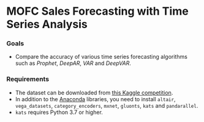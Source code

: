 # MOFC Sales Forecasting with Time Series Analysis 
### Goals
* Compare the accuracy of various time series forecasting algorithms such as *Prophet*, *DeepAR*, *VAR* and *DeepVAR*.

### Requirements
* The dataset can be downloaded from [this Kaggle competition](https://www.kaggle.com/c/m5-forecasting-accuracy).
* In addition to the [Anaconda](https://www.anaconda.com) libraries, you need to install `altair`, `vega_datasets`, `category_encoders`, `mxnet`, `gluonts`, `kats` and `pandarallel`.
* `kats` requires Python 3.7 or higher.


